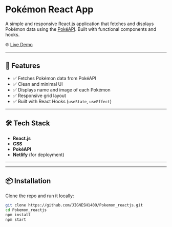 # Pokémon React App

A simple and responsive React.js application that fetches and displays Pokémon data using the [PokéAPI](https://pokeapi.co/). Built with functional components and hooks.

🌐 [Live Demo](https://pokemonjignesh.netlify.app/)

---

## 🚀 Features

- ✅ Fetches Pokémon data from PokéAPI
- ✅ Clean and minimal UI
- ✅ Displays name and image of each Pokémon
- ✅ Responsive grid layout
- ✅ Built with React Hooks (`useState`, `useEffect`)

---

## 🛠️ Tech Stack

- **React.js**
- **CSS**
- **PokéAPI**
- **Netlify** (for deployment)

---
---

## 📦 Installation

Clone the repo and run it locally:

```bash
git clone https://github.com/JIGNESH1409/Pokemon_reactjs.git
cd Pokemon_reactjs
npm install
npm start
